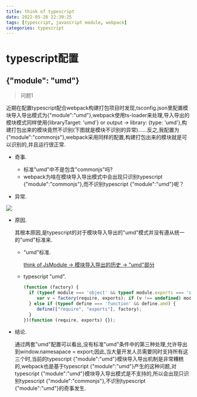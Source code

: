 ```yaml
---
title: think of typescript
date: 2022-05-26 22:39:25
tags: [typescript, javascript module, webpack]
categories: typescript
---
```


# typescript配置

## {"module": "umd"}

> 问题1

  近期在配置typescript配合webpack构建打包项目时发现,tsconfig.json里配置模块导入导出模式为{"module":"umd"},webpack使用ts-loader来处理,导入导出的模块模式同样使用{libraryTarget: 'umd'} or output -> library: {type: 'umd'},构建打包出来的模块竟然不识别(下图就是模块不识别的异常)......反之,我配置为{"module":"commonjs"},webpack采用同样的配置,构建打包出来的模块就是可以识别的,并且运行很正常.

  - 奇事.

    - 标准"umd"中不是包含"commonjs"吗?
    - webpack为啥在模块导入导出模式中会出现只识别typescript {"module":"commonjs"},而不识别typescript {"module":"umd"}呢？

  - 异常.

  ![](https://image.white-than-wood.zone/typescript/typescript_module_umd.png)

  - 原因.

    其根本原因,是typescript的对于模块导入导出的"umd"模式并没有遵从统一的"umd"标准来.

    - "umd"标准.
    
      <a href='https://white-than-wood.github.io/2022/05/23/thinkofjsmodule/#%E6%A8%A1%E5%9D%97%E5%AF%BC%E5%85%A5%E5%AF%BC%E5%87%BA%E7%9A%84%E5%8E%86%E5%8F%B2'>think of JsModule -> 模块导入导出的历史 -> "umd"部分</a>
    
    - typescript "umd".
    
      ```javascript
      (function (factory) {
        if (typeof module === 'object' && typeof module.exports === 'object') {
           var v = factory(require, exports); if (v !== undefined) module.exports = v;
        } else if (typeof define === 'function' && define.amd) {
           define(["require", "exports"], factory);
        }
      })(function (require, exports) {});
      ```

  - 结论.

    通过两套"umd"配置可以看出,没有标准"umd"条件中的第三种处理,允许导出到window.namesapace = export;因此,当大量开发人员需要同时支持所有这三个时,当前的typescript {"module":"umd"}模块导入导出机制是非常糟糕的,webpack也是基于typescript {"module":"umd"}产生的这种问题,对typescript {"module":"umd"}模块导入导出模式是不支持的,所以会出现只识别typescript {"module":"commonjs"},不识别typescript {"module":"umd"}的奇事发生.

